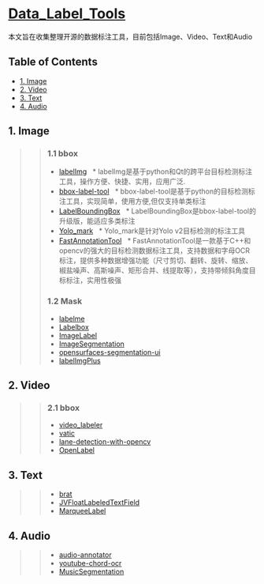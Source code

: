# [Data_Label_Tools](https://github.com/mingx9527/Data_Label_Tools)
本文旨在收集整理开源的数据标注工具，目前包括Image、Video、Text和Audio

## Table of Contents
- [1. Image](#Image)
- [2. Video](#Video)
- [3. Text](#Text)
- [4. Audio](#Audio)

## <a name="Image"></a>1. Image
>> ### 1.1 bbox
>> - [labelImg](https://github.com/tzutalin/labelImg)
>>   * labelImg是基于python和Qt的跨平台目标检测标注工具，操作方便、快捷、实用，应用广泛.
>> - [bbox-label-tool](https://github.com/puzzledqs/BBox-Label-Tool)
>>   * bbox-label-tool是基于python的目标检测标注工具，实现简单，使用方便,但仅支持单类标注
>> - [LabelBoundingBox](https://github.com/hjptriplebee/LabelBoundingBox)
>>   * LabelBoundingBox是bbox-label-tool的升级版，能适应多类标注
>> - [Yolo_mark](https://github.com/AlexeyAB/Yolo_mark)
>>   * Yolo_mark是针对Yolo v2目标检测的标注工具
>> - [FastAnnotationTool](https://github.com/christopher5106/FastAnnotationTool)
>>   * FastAnnotationTool是一款基于C++和opencv的强大的目标检测数据标注工具，支持数据和字母OCR标注，提供多种数据增强功能（尺寸剪切、翻转、旋转、缩放、椒盐噪声、高斯噪声、矩形合并、线提取等），支持带倾斜角度目标标注，实用性极强
>> ### 1.2 Mask
>> - [labelme](https://github.com/wkentaro/labelme)
>> - [Labelbox](https://github.com/Labelbox/Labelbox)
>> - [ImageLabel](https://github.com/lanbing510/ImageLabel)
>> - [ImageSegmentation](https://github.com/AKSHAYUBHAT/ImageSegmentation)
>> - [opensurfaces-segmentation-ui](https://github.com/seanbell/opensurfaces-segmentation-ui)
>> - [labelImgPlus](https://github.com/lzx1413/labelImgPlus)
## <a name="Video"></a>2. Video
>> ### 2.1 bbox
>> - [video_labeler](https://github.com/hahnyuan/video_labeler)
>> - [vatic](https://github.com/cvondrick/vatic)
>> - [lane-detection-with-opencv](lane-detection-with-opencv)
>> - [OpenLabel](https://github.com/liushu1231/OpenLabel)
## <a name="Text"></a>3. Text
>> - [brat](http://blog.csdn.net/dlyldxwl/article/details/76272707)
>> - [JVFloatLabeledTextField](https://github.com/jverdi/JVFloatLabeledTextField)
>> - [MarqueeLabel](https://github.com/cbpowell/MarqueeLabel)
## <a name="Audio"></a>4. Audio
>> - [audio-annotator](https://github.com/CrowdCurio/audio-annotator)
>> - [youtube-chord-ocr](https://github.com/henridwyer/youtube-chord-ocr)
>> - [MusicSegmentation](https://github.com/torogmw/MusicSegmentation)
